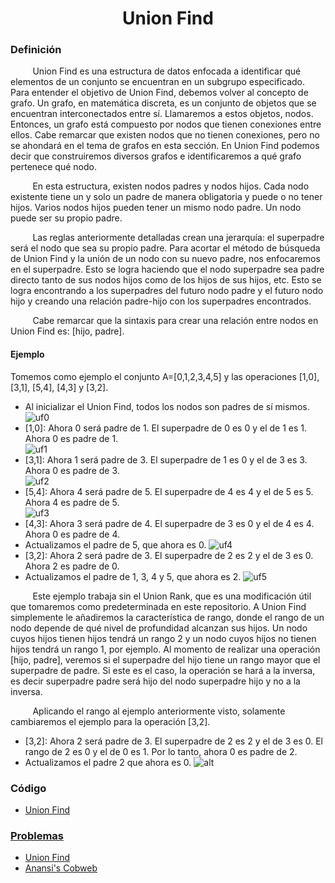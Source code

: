 <div align="center">

# Union Find  

 <div align="left">
 
 ### Definición  

&nbsp;&nbsp;&nbsp;&nbsp;&nbsp;&nbsp;&nbsp;&nbsp; Union Find es una estructura de datos enfocada a identificar qué elementos de un conjunto se encuentran en un subgrupo especificado. Para entender el objetivo de Union Find, debemos volver al concepto de grafo. Un grafo, en matemática discreta, es un conjunto de objetos que se encuentran interconectados entre sí. Llamaremos a estos objetos, nodos. Entonces, un grafo está compuesto por nodos que tienen conexiones entre ellos. Cabe remarcar que existen nodos que no tienen conexiones, pero no se ahondará en el tema de grafos en esta sección. En Union Find podemos decir que construiremos diversos grafos e identificaremos a qué grafo pertenece qué nodo.  

&nbsp;&nbsp;&nbsp;&nbsp;&nbsp;&nbsp;&nbsp;&nbsp; En esta estructura, existen nodos padres y nodos hijos. Cada nodo existente tiene un y solo un padre de manera obligatoria y puede o no tener hijos. Varios nodos hijos pueden tener un mismo nodo padre. Un nodo puede ser su propio padre.  
  
&nbsp;&nbsp;&nbsp;&nbsp;&nbsp;&nbsp;&nbsp;&nbsp; Las reglas anteriormente detalladas crean una jerarquía: el superpadre será el nodo que sea su propio padre. Para acortar el método de búsqueda de Union Find y la unión de un nodo con su nuevo padre, nos enfocaremos en el superpadre. Esto se logra haciendo que el nodo superpadre sea padre directo tanto de sus nodos hijos como de los hijos de sus hijos, etc. Esto se logra encontrando a los superpadres del futuro nodo padre y el futuro nodo hijo y creando una relación padre-hijo con los superpadres encontrados.
  
&nbsp;&nbsp;&nbsp;&nbsp;&nbsp;&nbsp;&nbsp;&nbsp; Cabe remarcar que la sintaxis para crear una relación entre nodos en Union Find es: [hijo, padre].
 #### Ejemplo
  
  Tomemos como ejemplo el conjunto A=[0,1,2,3,4,5] y las operaciones [1,0], [3,1], [5,4], [4,3] y [3,2].  
  
  * Al inicializar el Union Find, todos los nodos son padres de sí mismos.  
  ![uf0](https://imgur.com/5hHlQ5q.png)
  * [1,0]: Ahora 0 será padre de 1. El superpadre de 0 es 0 y el de 1 es 1. Ahora 0 es padre de 1.  
  ![uf1](https://imgur.com/g2ZSmqN.png)
  * [3,1]: Ahora 1 será padre de 3. El superpadre de 1 es 0 y el de 3 es 3. Ahora 0 es padre de 3.  
  ![uf2](https://imgur.com/t6SHCOB.png)
  * [5,4]: Ahora 4 será padre de 5. El superpadre de 4 es 4 y el de 5 es 5. Ahora 4 es padre de 5.  
  ![uf3](https://imgur.com/UtihrlN.png)
  * [4,3]: Ahora 3 será padre de 4. El superpadre de 3 es 0 y el de 4 es 4. Ahora 0 es padre de 4.  
  * Actualizamos el padre de 5, que ahora es 0. 
  ![uf4](https://imgur.com/90fYXHs.png)
  * [3,2]: Ahora 2 será padre de 3. El superpadre de 2 es 2 y el de 3 es 0. Ahora 2 es padre de 0.  
  * Actualizamos el padre de 1, 3, 4 y 5, que ahora es 2. 
  ![uf5](https://imgur.com/6WmA5Cr.png)
  
  
&nbsp;&nbsp;&nbsp;&nbsp;&nbsp;&nbsp;&nbsp;&nbsp; Este ejemplo trabaja sin el Union Rank, que es una modificación útil que tomaremos como predeterminada en este repositorio. A Union Find simplemente le añadiremos la característica de rango, donde el rango de un nodo depende de qué nivel de profundidad alcanzan sus hijos. Un nodo cuyos hijos tienen hijos tendrá un rango 2 y un nodo cuyos hijos no tienen hijos tendrá un rango 1, por ejemplo. Al momento de realizar una operación [hijo, padre], veremos si el superpadre del hijo tiene un rango mayor que el superpadre de padre. Si este es el caso, la operación se hará a la inversa, es decir superpadre padre será hijo del nodo superpadre hijo y no a la inversa. 

&nbsp;&nbsp;&nbsp;&nbsp;&nbsp;&nbsp;&nbsp;&nbsp; Aplicando el rango al ejemplo anteriormente visto, solamente cambiaremos el ejemplo para la operación [3,2].  
  * [3,2]: Ahora 2 será padre de 3. El superpadre de 2 es 2 y el de 3 es 0. El rango de 2 es 0 y el de 0 es 1. Por lo tanto, ahora 0 es padre de 2.  
  * Actualizamos el padre 2 que ahora es 0. 
  ![alt](https://imgur.com/RKuZlmy.png)
  
   ### Código
  * [Union Find](https://github.com/marinovivianUPB/Algoritmica/blob/main/Estructura%20de%20Datos/Union%20Find/unionFind.cpp)
  
  ### [Problemas](https://github.com/marinovivianUPB/Algoritmica/blob/main/Estructura%20de%20Datos/Union%20Find/Problemas)
  * [Union Find](https://github.com/marinovivianUPB/Algoritmica/blob/main/Estructura%20de%20Datos/Union%20Find/Problemas/Union%20Find/unionFind.cpp)  
  * [Anansi's Cobweb](https://github.com/marinovivianUPB/Algoritmica/tree/main/Estructura%20de%20Datos/Union%20Find/Problemas/Anansis%20Cobweb)
